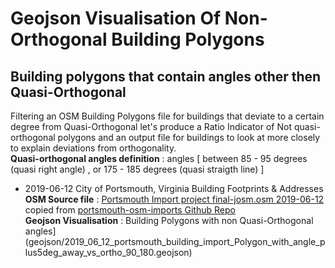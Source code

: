 # Geojson Visualisation Of Non-Orthogonal Building Polygons

## Building polygons that contain angles other then Quasi-Orthogonal 

Filtering an OSM Building Polygons file for buildings that deviate to a certain degree from Quasi-Orthogonal let's produce a Ratio Indicator of Not quasi-orthogonal polygons and an output file for buildings to look at more closely to explain deviations from orthogonality.
<br/>**Quasi-orthogonal angles definition** : angles [ between 85 - 95 degrees (quasi right angle) , or 175 - 185 degrees (quasi straigth line) ] 

- 2019-06-12 City of Portsmouth, Virginia Building Footprints & Addresses 
<br/> **OSM Source file** : [Portsmouth Import project final-josm.osm 2019-06-12](portsmouth_osm_imports_final_josm_2019_06_12.osm.gz) copied from 
[portsmouth-osm-imports Github Repo](https://github.com/jonahadkins/portsmouth-osm-imports)
<br/> **Geojson Visualisation** : Building Polygons with non Quasi-Orthogonal angles](geojson/2019_06_12_portsmouth_building_import_Polygon_with_angle_plus5deg_away_vs_ortho_90_180.geojson)
<br/>  

